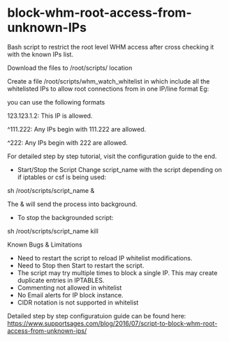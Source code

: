 # block-whm-root-access-from-unknown-IPs
Bash script to restrict the root level WHM access after cross checking it with the known IPs list.

Download the files to /root/scripts/ location

Create a file /root/scripts/whm_watch_whitelist in which include all the whitelisted IPs to allow root connections from in one IP/line format
Eg:

you can use the following formats

123.123.1.2: This IP is allowed.

^111.222: Any IPs begin with 111.222 are allowed.

^222: Any IPs begin with 222 are allowed.

For detailed step by step tutorial, visit the configuration guide to the end.

- Start/Stop the Script
Change script_name with the script depending on if iptables  or csf is being used:

sh /root/scripts/script_name &

The & will send the process into background.
- To stop the backgrounded script:

sh /root/scripts/script_name kill

Known Bugs & Limitations
- Need to restart the script to reload IP whitelist modifications.
- Need to Stop then Start to restart the script.
- The script may try multiple times to block a single IP. This may create duplicate entries in IPTABLES.
- Commenting not allowed in whitelist
- No Email alerts for IP block instance.
- CIDR notation is not supported in whitelist

Detailed step by step configuratuion guide can be found here: https://www.supportsages.com/blog/2016/07/script-to-block-whm-root-access-from-unknown-ips/
